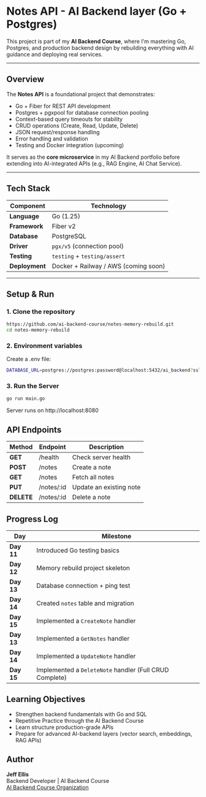 # Notes API - AI Backend layer (Go + Postgres)

This project is part of my **AI Backend Course**, where I'm mastering Go, Postgres, and production backend design by rebuilding everything with AI guidance and deploying real services.

---

## Overview
The **Notes API** is a foundational project that demonstrates: 
- Go + Fiber for REST API development
- Postgres + pgxpool for database connection pooling
- Context-based query timeouts for stability
- CRUD operations (Create, Read, Update, Delete)
- JSON request/response handling
- Error handling and validation
- Testing and Docker integration (upcoming)

It serves as the **core microservice** in my AI Backend portfolio before extending into AI-integrated APIs (e.g., RAG Engine, AI Chat Service).

---

## Tech Stack
|  Component       |           Technology  |
|--------------------|-----------------------|
|**Language**         |       Go (1.25)     |
|**Framework**         |      Fiber v2      |
| **Database**         |       PostgreSQL   |
| **Driver**        |          `pgx/v5` (connection pool) |
| **Testing**       |          `testing` + `testing/assert`|
| **Deployment**      |        Docker + Railway / AWS (coming soon) |

---


## Setup & Run


### 1. Clone the repository
```bash
https://github.com/ai-backend-course/notes-memory-rebuild.git
cd notes-memory-rebuild  
```

### 2. Environment variables
Create a .env file:
```bash
DATABASE_URL=postgres://postgres:password@localhost:5432/ai_backend?sslmode=disable
```

### 3. Run the Server
```bash
go run main.go
```
Server runs on http://localhost:8080


## API Endpoints
|  Method    |      Endpoint | Description |
|--------------------|-----------------------|--------------|
|**GET**         |      /health    |  Check server health   |
|**POST**         |      /notes     |  Create a note      |
| **GET**         |      /notes  |    Fetch all notes       |
| **PUT**        |       /notes/:id |  Update an existing note  |
| **DELETE**       |     /notes/:id | Delete a note     |

## Progress Log
|  Day    |      Milestone |
|--------------------|--------------|
|**Day 11**         |      Introduced Go testing basics  |
|**Day 12**         |      Memory rebuild project skeleton   |
|**Day 13**         |      Database connection + ping test    |
| **Day 14**        |      Created `notes` table and migration |
| **Day 15**       |     Implemented a `CreateNote` handler |
|**Day 13**         |     Implemented a `GetNotes` handler   |
| **Day 14**        |      Implemented a `UpdateNote` handler |
| **Day 15**       |     Implemented a `DeleteNote` handler (Full CRUD Complete) |

## Learning Objectives
- Strengthen backend fundamentals with Go and SQL
- Repetitive Practice through the AI Backend Course
- Learn structure production-grade APIs
- Prepare for advanced AI-backend layers (vector search, embeddings, RAG APIs)

## Author 
**Jeff Ellis**  
Backend Developer | AI Backend Course  
[AI Backend Course Organization](https://github.com/ai-backend-course/notes-memory-rebuild)
